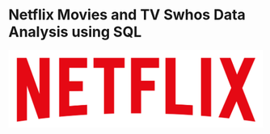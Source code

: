 # Netflix Movies and TV Swhos Data Analysis using SQL
![Netflix Logo](https://github.com/tauheeeed-max/netflix_sql_project/blob/main/logo.png)
